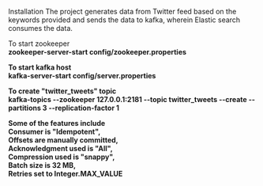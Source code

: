 Installation
The project generates data from Twitter feed based on the keywords provided and sends the data to kafka, wherein Elastic search consumes the data.

To start zookeeper\
<strong>zookeeper-server-start config/zookeeper.properties<strong/>

To start kafka host\
kafka-server-start config/server.properties

To create "twitter_tweets" topic\
kafka-topics --zookeeper 127.0.0.1:2181 --topic twitter_tweets --create --partitions 3 --replication-factor 1

Some of the features include\
Consumer is "Idempotent",\
Offsets are manually committed,\
Acknowledgment used is "All",\
Compression used is "snappy",\
Batch size is 32 MB,\
Retries set to Integer.MAX_VALUE




